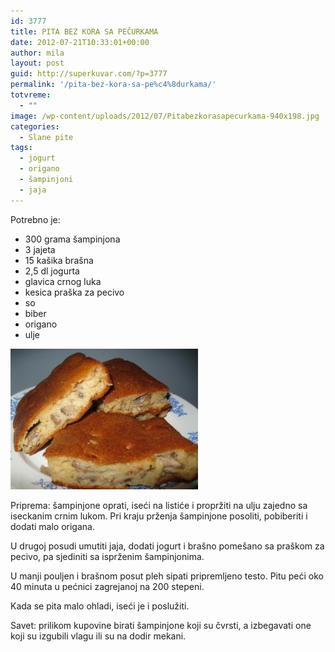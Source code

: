 ```yaml
---
id: 3777
title: PITA BEZ KORA SA PEČURKAMA
date: 2012-07-21T10:33:01+00:00
author: mila
layout: post
guid: http://superkuvar.com/?p=3777
permalink: '/pita-bez-kora-sa-pe%c4%8durkama/'
totvreme:
  - ""
image: /wp-content/uploads/2012/07/Pitabezkorasapecurkama-940x198.jpg
categories:
  - Slane pite
tags:
  - jogurt
  - origano
  - šampinjoni
  - jaja
---
```

Potrebno je:

  * 300 grama šampinjona
  * 3 jajeta
  * 15 kašika brašna
  * 2,5 dl jogurta
  * glavica crnog luka
  * kesica praška za pecivo
  * so
  * biber
  * origano
  * ulje

<img class="alignnone size-medium wp-image-3779" title="Pitabezkorasapecurkama" src="/wp-content/uploads/2012/07/Pitabezkorasapecurkama-300x225.jpg" alt="" width="300" height="225" /> 

Priprema: šampinjone oprati, iseći na listiće i propržiti na ulju zajedno sa iseckanim crnim lukom. Pri kraju prženja šampinjone posoliti, pobiberiti i dodati malo origana.

U drugoj posudi umutiti jaja, dodati jogurt i brašno pomešano sa praškom za pecivo, pa sjediniti sa isprženim šampinjonima.

U manji pouljen i brašnom posut pleh sipati pripremljeno testo. Pitu peći oko 40 minuta u pećnici zagrejanoj na 200 stepeni.

Kada se pita malo ohladi, iseći je i poslužiti.

Savet: prilikom kupovine birati šampinjone koji su čvrsti, a izbegavati one koji su izgubili vlagu ili su na dodir mekani.